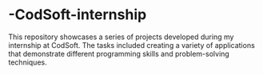 # -CodSoft-internship
This repository showcases a series of projects developed during my internship at CodSoft. The tasks included creating a variety of applications that demonstrate different programming skills and problem-solving techniques.
